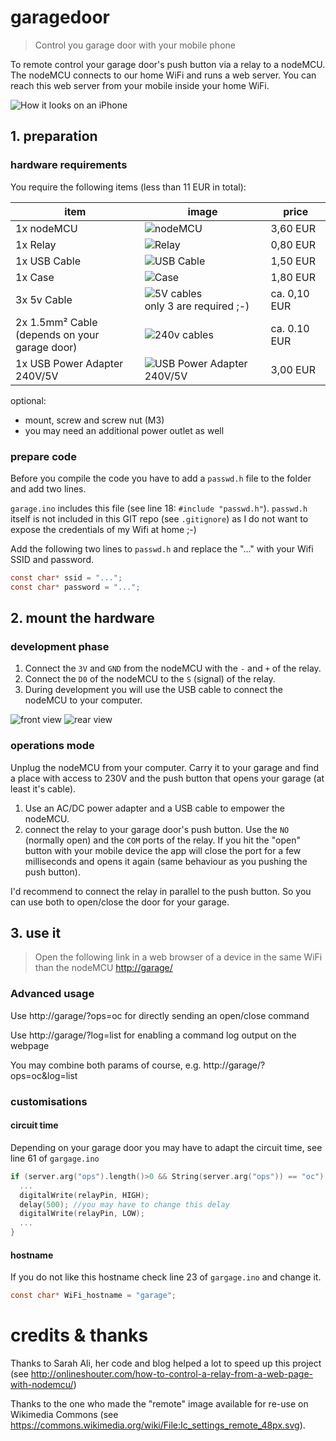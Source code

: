 # garagedoor
> Control you garage door with your mobile phone

To remote control your garage door's push button via a relay to a nodeMCU.
The nodeMCU connects to our home WiFi and runs a web server. You can reach this web server from your mobile inside your home WiFi.

![How it looks on an iPhone](iPhone.png)

## 1. preparation
### hardware requirements

You require the following items (less than 11 EUR in total):

item | image | price
--- | --- | ---
1x nodeMCU | ![nodeMCU](./nodemcu.jpg) | 3,60 EUR
1x Relay | ![Relay](./relay.jpg) | 0,80 EUR
1x USB Cable | ![USB Cable](./usb.jpg) | 1,50 EUR
1x Case | ![Case](./box.jpg) | 1,80 EUR
3x 5v Cable | ![5V cables](./cable.jpg) <br> only 3 are required ;-) | ca. 0,10 EUR
2x 1.5mm² Cable <br>(depends on your garage door) | ![240v cables](./cable2.jpg) | ca. 0.10 EUR
1x USB Power Adapter 240V/5V | ![USB Power Adapter 240V/5V](./power.jpg) | 3,00 EUR

optional:
*   mount, screw and screw nut (M3)
*   you may need an additional power outlet as well

### prepare code
Before you compile the code you have to add a `passwd.h` file to the folder and add two lines.

`garage.ino` includes this file (see line 18: `#include "passwd.h"`).
`passwd.h` itself is not included in this GIT repo (see `.gitignore`) as I do not want to expose the credentials of my Wifi at home ;-)

Add the following two lines to `passwd.h` and replace the "..." with your Wifi SSID and password.

```c
const char* ssid = "...";
const char* password = "...";
```

## 2. mount the hardware

### development phase

1.  Connect the `3V` and `GND` from the nodeMCU with the `-` and `+` of the relay.
1.  Connect the `D0` of the nodeMCU to the `S` (signal) of the relay.
1.  During development you will use the USB cable to connect the nodeMCU to your computer.

![front view](./front.JPG "front view")
![rear view](./back.JPG "rear view")

### operations mode
Unplug the nodeMCU from your computer. Carry it to your garage and find a place with access to 230V and the push button that opens your garage (at least it's cable).

1.  Use an AC/DC power adapter and a USB cable to empower the nodeMCU.
1.  connect the relay to your garage door's push button. Use the `NO` (normally open) and the `COM` ports of the relay. If you hit the "open" button with your mobile device the app will close the port for a few milliseconds and opens it again (same behaviour as you pushing the push button).

I'd recommend to connect the relay in parallel to the push button. So you can use both to open/close the door for your garage.

## 3. use it
> Open the following link in a web browser of a device in the same WiFi than the nodeMCU
> <http://garage/>

### Advanced usage
Use http://garage/?ops=oc for directly sending an open/close command

Use http://garage/?log=list for enabling a command log output on the webpage

You may combine both params of course, e.g. http://garage/?ops=oc&log=list


### customisations

#### circuit time
Depending on your garage door you may have to adapt the circuit time, see line 61 of `gargage.ino`

```c
if (server.arg("ops").length()>0 && String(server.arg("ops")) == "oc") {
  ...
  digitalWrite(relayPin, HIGH);
  delay(500); //you may have to change this delay
  digitalWrite(relayPin, LOW);
  ...
}
```


#### hostname
If you do not like this hostname check line 23 of `gargage.ino` and change it.
```c
const char* WiFi_hostname = "garage";
```

# credits & thanks
Thanks to Sarah Ali, her code and blog helped a lot to speed up this project (see <http://onlineshouter.com/how-to-control-a-relay-from-a-web-page-with-nodemcu/>)

Thanks to the one who made the "remote" image available for re-use on Wikimedia Commons (see <https://commons.wikimedia.org/wiki/File:Ic_settings_remote_48px.svg>).
